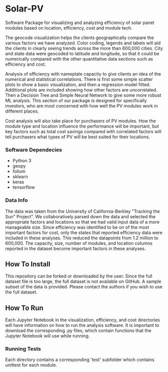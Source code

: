 # Solar-PV
Software Package for visualizing and analyzing efficiency of solar panel modules based on location, efficiency, cost and module tech.

The geocode visualization helps the clients geographically compare the various factors we have analyzed. Color coding, legends and labels will aid the clients in clearly seeing trends across the more than 600,000 cities. City and state data were geocoded to latitude and longitude, so that it could be numerically compared with the other quantitative data sections such as efficiency and cost. 

Analysis of efficiency with nameplate capacity to give clients an idea of the numerical and statistical correlations. There is first some simple scatter plots to show a basic visualization, and then a regression model fitted. Additional plots are included showing how other factors are uncorrelated. Then a Decision Tree and Simple Neural Network to give some more robust ML analysis. This section of our package is designed for specifically investors, who are most concerned with how well the PV modules work in different places. 

Cost analysis will also take place for purchasers of PV modules. How the module type and location influence the performance will be important, but key factors such as total cost savings compared with correlated factors will tell purchasers what types of PV will be best suited for their locations.

### Software Dependecies
- Python 3
- geopy
- folium
- sklearn
- keras
- tensorflow

### Data Info
The data was taken from the University of California-Berkley "Tracking the Sun" Project". We collaboratively parsed down the data and selected the appropriate factors and locations so that we had valid input data of a more manageable size. Since efficiency was identified to be on of the most important factors for cost, only the states that reported efficiency data were included in these analyses. This reduced the datapoints from 1.2 million to 600,000. The capacity, size, number of modules, and location columns reported in the dataset become important factors in these analyses.


## How To Install
This repository can be forked or downloaded by the user. Since the full dataset file is too large, the full dataset is not available on GitHub. A sample subset of the data is provided. Please contact the authors if you wish to use the full dataset.

## How To Run
Each Jupyter Notebook in the visualization, efficiency, and cost directories will have information on how to run the analysis software. It is important to download the corresponding .py files, which contain functions that the Jupyter Notebook will use while running. 


### Running Tests
Each directory contains a corresponding 'test' subfolder which contains unittest for each module. 




